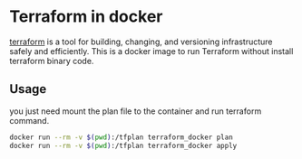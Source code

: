 # Terraform in docker
[terraform](https://www.terraform.io/intro/index.html) is a tool for building, changing, and versioning infrastructure safely and efficiently.
This is a docker image to run Terraform without install terraform binary code.

## Usage
you just need mount the plan file to the container and run terraform command.
```sh
docker run --rm -v $(pwd):/tfplan terraform_docker plan
docker run --rm -v $(pwd):/tfplan terraform_docker apply
```
